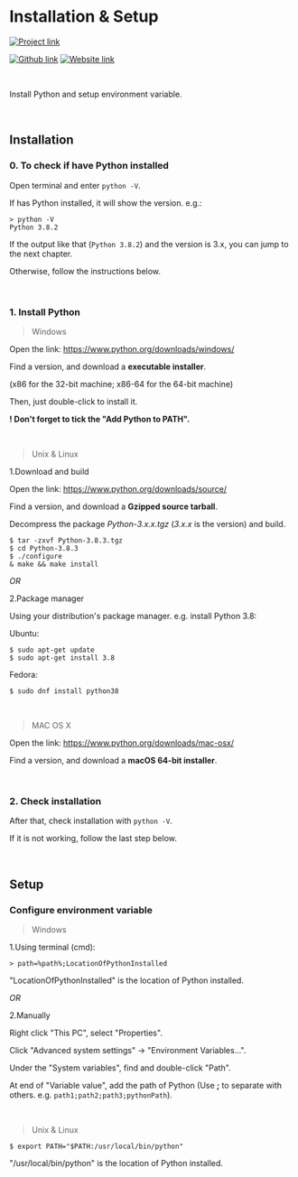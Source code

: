 # Installation & Setup
[![Project link](https://img.shields.io/badge/From%200%20To-Python-blue?style=for-the-badge&logo=Python&logoColor=FFD43B&logoWidth=15&labelColor=566163&color=3776AB)](https://github.com/FaDrYL/From0ToPython) 

[![Github link](https://img.shields.io/badge/FaDrYL--blue?style=social&logo=Github&logoWidth=15&link=https://github.com/FaDrYL)](https://github.com/FaDrYL)
[![Website link](https://img.shields.io/badge/FaDr-YL-blue?style=flat&color=009f9f&link=https://www.fadryl.com/&link=https://www.fadryl.com/)](https://www.fadryl.com/)

<br/>

Install Python and setup environment variable.

<br/>

## Installation
### 0. To check if have Python installed
Open terminal and enter `python -V`. 

If has Python installed, it will show the version. e.g.:

```
> python -V
Python 3.8.2
```

If the output like that (`Python 3.8.2`) and the version is 3.x, you can jump to the next chapter.

Otherwise, follow the instructions below.

<br/>

### 1. Install Python
> Windows

Open the link: https://www.python.org/downloads/windows/

Find a version, and download a **executable installer**.

(x86 for the 32-bit machine; x86-64 for the 64-bit machine)

Then, just double-click to install it.

**! Don't forget to tick the "Add Python to PATH".**

<br/>

> Unix & Linux

1.Download and build

Open the link: https://www.python.org/downloads/source/

Find a version, and download a **Gzipped source tarball**.

Decompress the package *Python-3.x.x.tgz* (*3.x.x* is the version) and build.

```
$ tar -zxvf Python-3.8.3.tgz
$ cd Python-3.8.3
$ ./configure
& make && make install
```

*OR*

2.Package manager

Using your distribution's package manager. e.g. install Python 3.8:

Ubuntu:

```
$ sudo apt-get update
$ sudo apt-get install 3.8
```

Fedora:

```
$ sudo dnf install python38
```

<br/>

> MAC OS X

Open the link: https://www.python.org/downloads/mac-osx/

Find a version, and download a **macOS 64-bit installer**.

<br/>

### 2. Check installation

After that, check installation with ``python -V``.

If it is not working, follow the last step below.

<br/>

## Setup
### Configure environment variable
> Windows

1.Using terminal (cmd):

```
> path=%path%;LocationOfPythonInstalled
```

"LocationOfPythonInstalled" is the location of Python installed.


*OR*


2.Manually

Right click "This PC", select "Properties".

Click "Advanced system settings" -> "Environment Variables...".

Under the "System variables", find and double-click "Path".

At end of "Variable value", add the path of Python (Use **;** to separate with others. e.g. ``path1;path2;path3;pythonPath``).

<br/>

> Unix & Linux

```
$ export PATH="$PATH:/usr/local/bin/python" 
```

"/usr/local/bin/python" is the location of Python installed.

